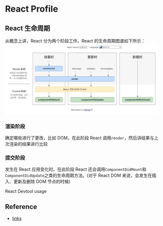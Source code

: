 # React Profile

## React 生命周期

从概念上讲，React 分为两个阶段工作，React 的生命周期图谱如下所示：
![](../assets/image/640.webp)

### 渲染阶段

确定哪些进行了更改，比如 DOM，在此阶段 React 调用`render`，然后讲结果与上次渲染的结果进行比较

### 提交阶段

发生在 React 应用变化时。在此阶段 React 还会调用`ComponentDidMount`和`ComponentDidUpdate`之类的生命周期方法。(对于 React DOM 来说，会发生在插入、更新及删除 DOM 节点的时候)

React Devtool usage
## Reference

- [links](https://mp.weixin.qq.com/s/L9sSAR0iaoFSpMnzARfxcw)
